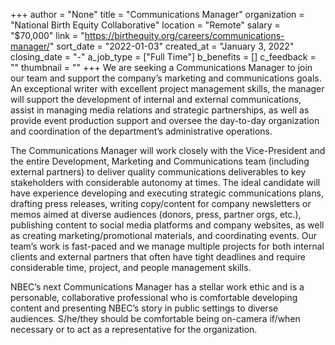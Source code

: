 +++
author = "None"
title = "Communications Manager"
organization = "National Birth Equity Collaborative"
location = "Remote"
salary = "$70,000"
link = "https://birthequity.org/careers/communications-manager/"
sort_date = "2022-01-03"
created_at = "January 3, 2022"
closing_date = "-"
a_job_type = ["Full Time"]
b_benefits = []
c_feedback = ""
thumbnail = ""
+++
We are seeking a Communications Manager to join our team and support the company’s marketing and communications goals. An exceptional writer with excellent project management skills, the manager will support the development of internal and external communications, assist in managing media relations and strategic partnerships, as well as provide event production support and oversee the day-to-day organization and coordination of the department’s administrative operations.

The Communications Manager will work closely with the Vice-President and the entire Development, Marketing and Communications team (including external partners) to deliver quality communications deliverables to key stakeholders with considerable autonomy at times. The ideal candidate will have experience developing and executing strategic communications plans, drafting press releases, writing copy/content for company newsletters or memos aimed at diverse audiences (donors, press, partner orgs, etc.), publishing content to social media platforms and company websites, as well as creating marketing/promotional materials, and coordinating events.
Our team’s work is fast-paced and we manage multiple projects for both internal clients and external partners that often have tight deadlines and require considerable time, project, and people management skills.

NBEC’s next Communications Manager has a stellar work ethic and is a personable, collaborative professional who is comfortable developing content and presenting NBEC’s story in public settings to diverse audiences. S/he/they should be comfortable being on-camera if/when necessary or to act as a representative for the organization.